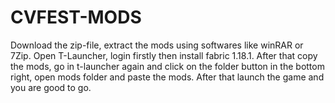 # CVFEST-MODS

Download the zip-file, extract the mods using softwares like winRAR or 7Zip.
Open T-Launcher, login firstly then install fabric 1.18.1.
After that copy the mods, go in t-launcher again and click on the folder button in the bottom right, open mods folder and paste the mods.
After that launch the game and you are good to go.

